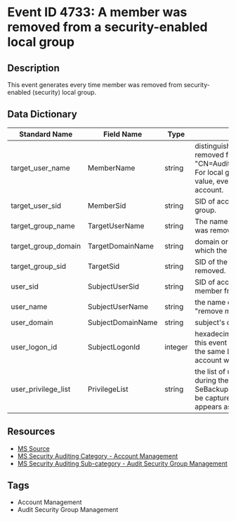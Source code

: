 # Event ID 4733: A member was removed from a security-enabled local group

## Description
This event generates every time member was removed from security-enabled (security) local group.

## Data Dictionary
|Standard Name|Field Name|Type|Description|Sample Value|
|---|---|---|---|---|
|target_user_name|MemberName|string|distinguished name of account that was removed from the group. For example: "CN=Auditor,CN=Users,DC=contoso,DC=local". For local groups this field typically has "-" value, even if removed member is a domain account.|CN=Auditor,CN=Users,DC=contoso,DC=local|
|target_user_sid|MemberSid|string|SID of account that was removed from the group.|S-1-5-21-3457937927-2839227994-823803824-2104|
|target_group_name|TargetUserName|string|The name of the group from which the member was removed. For example: ServiceDesk|AccountOperators|
|target_group_domain|TargetDomainName|string|domain or computer name of the group from which the member was removed.|CONTOSO|
|target_group_sid|TargetSid|string|SID of the group from which the member was removed.|S-1-5-21-3457937927-2839227994-823803824-6605|
|user_sid|SubjectUserSid|string|SID of account that requested the "remove member from the group" operation.|S-1-5-21-3457937927-2839227994-823803824-1104|
|user_name|SubjectUserName|string|the name of the account that requested the "remove member from the group" operation.|dadmin|
|user_domain|SubjectDomainName|string|subject's domain or computer name.|CONTOSO|
|user_logon_id|SubjectLogonId|integer|hexadecimal value that can help you correlate this event with recent events that might contain the same Logon ID, for example, "4624: An account was successfully logged on."|0x35e38|
|user_privilege_list|PrivilegeList|string|the list of user privileges which were used during the operation, for example, SeBackupPrivilege. This parameter might not be captured in the event, and in that case appears as "-".|-|

## Resources
* [MS Source](https://github.com/MicrosoftDocs/windows-itpro-docs/blob/master/windows/security/threat-protection/auditing/event-4733.md)
* [MS Security Auditing Category - Account Management](https://docs.microsoft.com/en-us/windows/security/threat-protection/auditing/advanced-security-audit-policy-settings#account-management)
* [MS Security Auditing Sub-category - Audit Security Group Management](https://github.com/MicrosoftDocs/windows-itpro-docs/tree/master/windows/security/threat-protection/auditing/audit-security-group-management.md)

## Tags
* Account Management
* Audit Security Group Management